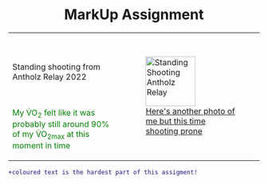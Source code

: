 <!DOCTYPE html>
<html>
<body>

<h1 align="center"> 
  MarkUp Assignment
</h1>

<table>
  <tbody>
    <tr>
      <td valign="top">
        <br>
        <br>
        <p>
          Standing shooting from Antholz Relay 2022
        </p>
        <br>
        <p style="color: green;">
          My V&#775;O<sub>2</sub> felt like it was probably still around 90% of my V&#775;O<sub>2max</sub> at this moment in time
        </p>
      </td>
      <td>
        <figure>
          <img
            src="Group23012022vt0317.JPG" 
            alt="Standing Shooting Antholz Relay" 
            height="100">
          <figcaption>
            <a 
              align="center"
              href="./markdown_images/Gow130122cm1179.JPG" 
              height="400"
              target="_blank" 
              rel="noopener noreferrer">
              Here's another photo of me but this time shooting prone 
            </a>
          </figcaption> 
        </figure>
      </td>
    </tr>
  </tbody>
</table>

```diff
+coloured text is the hardest part of this assigment!
```

</body>
</html>
